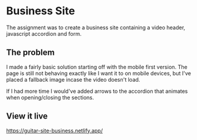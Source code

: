 # Business Site

The assignment was to create a business site containing a video header, javascript accordion and form.

## The problem

I made a fairly basic solution starting off with the mobile first version. 
The page is still not behaving exactly like I want it to on mobile devices, but I've placed a fallback image incase the video doesn't load.

If I had more time I would've added arrows to the accordion that animates when opening/closing the sections.

## View it live
https://guitar-site-business.netlify.app/
